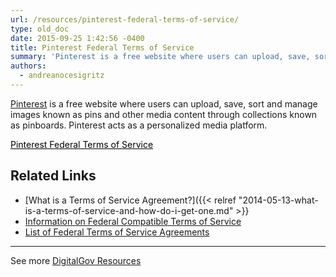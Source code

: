 ```yaml
---
url: /resources/pinterest-federal-terms-of-service/
type: old_doc
date: 2015-09-25 1:42:56 -0400
title: Pinterest Federal Terms of Service
summary: 'Pinterest is a free website where users can upload, save, sort and manage images known as pins and other media content through collections known as pinboards. Pinterest acts as a personalized media platform.   Pinterest Federal Terms of Service   Related Links What is a Terms of Service Agreement? Information on Federal Compatible Terms of'
authors:
  - andreanocesigritz
---
```


[Pinterest](https://www.pinterest.com/) is a free website where users can upload, save, sort and manage images known as pins and other media content through collections known as pinboards. Pinterest acts as a personalized media platform.

 

<a class="button" style="color: #000000" href="https://help.pinterest.com/en/articles/terms-service-apply-federal-agencies-using-pinterest">Pinterest Federal Terms of Service</a>

 

## Related Links

  * [What is a Terms of Service Agreement?]({{< relref "2014-05-13-what-is-a-terms-of-service-and-how-do-i-get-one.md" >}}
  * [Information on Federal Compatible Terms of Service](https://www.WHATEVER/resources/federal-compatible-terms-of-service-agreements/)
  * [List of Federal Terms of Service Agreements](https://www.WHATEVER/resources/federal-compatible-terms-of-service-agreements/)

 

* * *

 

See more [DigitalGov Resources](https://www.WHATEVER/resources/)